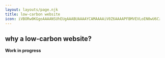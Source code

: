```yaml
---
layout: layouts/page.njk
title: low-carbon website
icon: iVBORw0KGgoAAAANSUhEUgAAABUAAAAYCAMAAAAiV0Z6AAAAPFBMVEVLoEN0wU6CzFKCzFKCzFKCzFKCzFJSo0MSczNDmkCCzFJPoUMTczNdr0gmgziCzFITczMTczMTczMTczPh00jOAAAAFHRSTlPF/+bIsms8Ad///hX+//5/tXw7aMEAx10AAACaSURBVHgBbc4HDoRQCATQ33tbvf9dF9QxaCT9UQaltLHOh/golXKhMs5Xqa0xU1lyoa2fXFyQOsDG38qsLy4TaV+sFislovyhPzLJJrBu6eQOtpW0LjbJkzTuTDLRVNKa3uxJI+VdiRqXSeu6GW+Qxi29eLIi8H7EsYrT42BD+mQtNO5JMjRuC4lSY8V4hsLX0egGijvUSEP9AbylEsOkeCgWAAAAAElFTkSuQmCC
---
```

## why a low-carbon website?

**Work in progress**

